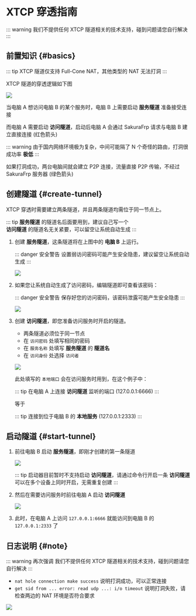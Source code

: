 # XTCP 穿透指南

::: warning
我们不提供任何 XTCP 隧道相关的技术支持，碰到问题请您自行解决
:::

## 前置知识 {#basics}

::: tip
XTCP 隧道仅支持 Full-Cone NAT，其他类型的 NAT 无法打洞
:::

XTCP 隧道的穿透逻辑如下图

![](_images/xtcp-0.png)

当电脑 A 想访问电脑 B 的某个服务时，电脑 B 上需要启动 **服务隧道** 准备接受连接

而电脑 A 需要启动 **访问隧道**，启动后电脑 A 会通过 SakuraFrp 请求与电脑 B 建立直接连接 (红色箭头)

::: warning
由于国内网络环境极为复杂，中间可能隔了 N 个奇怪的路由，打洞很成功率 **极低**
:::

如果打洞成功，两台电脑间就会建立 P2P 连接，流量直接 P2P 传输，不经过 SakuraFrp 服务器 (绿色箭头)

## 创建隧道 {#create-tunnel}

XTCP 穿透时需要建立两条隧道，并且两条隧道均需位于同一节点上。

::: tip
**服务隧道** 的隧道名后面要用到，建议自己写一个  
**访问隧道** 的隧道名无关紧要，可以留空让系统自动生成
:::

1. 创建 **服务隧道**，这条隧道将在上图中的 **电脑 B** 上运行。

   ::: danger 安全警告
   设置弱访问密码可能产生安全隐患，建议留空让系统自动生成
   :::

   ![](_images/xtcp-1.png)

2. 如果您让系统自动生成了访问密码，编辑隧道即可查看该密码：

   ::: danger 安全警告
   保存好您的访问密码，该密码泄露可能产生安全隐患
   :::

   ![](_images/xtcp-2.png)

3. 创建 **访问隧道**，即您准备访问服务时开启的隧道。
   - 两条隧道必须位于同一节点
   - 在 `访问密码` 处填写相同的密码
   - 在 `服务名称` 处填写 **服务隧道** 的 **隧道名**
   - 在 `访问身份` 处选择 `访问者`

   ![](_images/xtcp-3.png)

   此处填写的 `本地端口` 会在访问服务时用到，在这个例子中：
   
   ::: tip
   在电脑 A 上连接 **访问隧道** 监听的端口 (127.0.0.1:6666)
   :::
   
   等于

   ::: tip
   连接到位于电脑 B 的 **本地服务** (127.0.0.1:2333)
   :::

## 启动隧道 {#start-tunnel}

1. 前往电脑 B 启动 **服务隧道**，即刚才创建的第一条隧道

   ![](_images/xtcp-4.png)

   ::: tip
   启动器目前暂时不支持启动 **访问隧道**，请通过命令行开启一条 **访问隧道** 可以在多个设备上同时开启，无需重复创建
   :::

2. 然后在需要访问服务时前往电脑 A 启动 **访问隧道**

   ![](_images/xtcp-5.png)

3. 此时，在电脑 A 上访问 `127.0.0.1:6666` 就能访问到电脑 B 的 `127.0.0.1:2333` 了

## 日志说明 {#note}

::: warning 再次强调
我们不提供任何 XTCP 隧道相关的技术支持，碰到问题请您自行解决
:::

- `nat hole connection make success` 说明打洞成功，可以正常连接
- `get sid from ... error: read udp ...: i/o timeout` 说明打洞失败，请检查两边的 NAT 环境是否符合要求

![](_images/xtcp-6.png)
